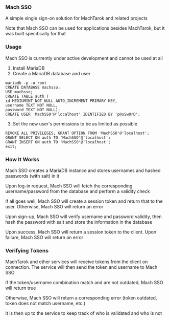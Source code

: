 ### Mach SSO

A simple single sign-on solution for MachTarok and related projects

Note that Mach SSO can be used for applications besides MachTarok, but it was built specifically for that

### Usage

Mach SSO is currently under active development and cannot be used at all

1. Install MariaDB
2. Create a MariaDB database and user
```
mariadb -p -u root
CREATE DATABASE machsso;
USE machsso;
CREATE TABLE auth (
id MEDIUMINT NOT NULL AUTO_INCREMENT PRIMARY KEY,
username TEXT NOT NULL,
password TEXT NOT NULL);
CREATE USER 'MachSSO'@'localhost' IDENTIFIED BY 'p@sSw0rD';
```
3. Set the new user's permissions to be as limited as possible
```
REVOKE ALL PRIVILEGES, GRANT OPTION FROM 'MachSSO'@'localhost';
GRANT SELECT ON auth TO 'MachSSO'@'localhost';
GRANT INSERT ON auth TO 'MachSSO'@'localhost';
exit;
```
### How It Works

Mach SSO creates a MariaDB instance and stores usernames and hashed passwords (with salt) in it

Upon log-in request, Mach SSO will fetch the corresponding username/password from the database and perform a validity check

If all goes well, Mach SSO will create a session token and return that to the user. Otherwise, Mach SSO will return an error

Upon sign-up, Mach SSO will verify username and password validity, then hash the password with salt and store the information in the database

Upon success, Mach SSO will return a session token to the client. Upon failure, Mach SSO will return an error

### Verifying Tokens

MachTarok and other services will receive tokens from the client on connection. The service will then send the token and username to Mach SSO

If the token/username combination match and are not outdated, Mach SSO will return true

Otherwise, Mach SSO will return a corresponding error (token outdated, token does not match username, etc.)

It is then up to the service to keep track of who is validated and who is not